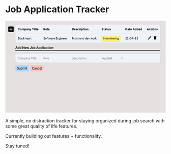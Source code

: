 # Job Application Tracker

![Screenshot](src/assets/earlyStageScreenshot.png)

A simple, no distraction tracker for staying organized during job search with some great quality of life features.

Currently building out features + functionality.

Stay tuned!
